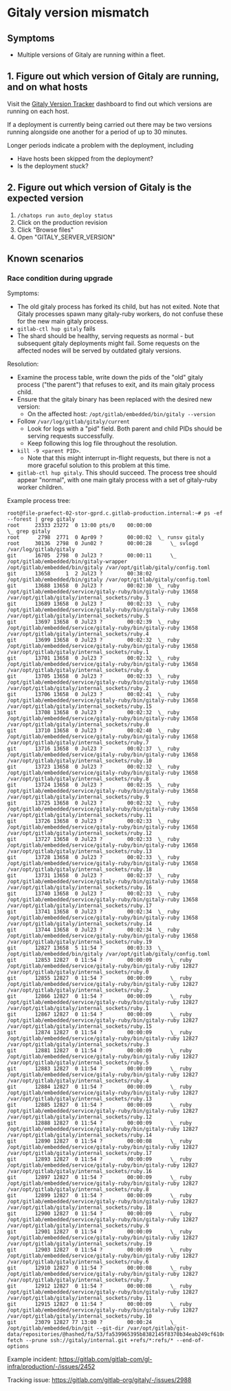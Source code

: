 # Gitaly version mismatch

## Symptoms

* Multiple versions of Gitaly are running within a fleet.

## 1. Figure out which version of Gitaly are running, and on what hosts

Visit the [Gitaly Version Tracker](https://dashboards.gitlab.net/dashboard/db/gitaly-version-tracker?orgId=1&var-environment=gprd)
dashboard to find out which versions are running on each host.

If a deployment is currently being carried out there may be two versions running alongside
one another for a period of up to 30 minutes.

Longer periods indicate a problem with the deployment, including

* Have hosts been skipped from the deployment?
* Is the deployment stuck?

## 2. Figure out which version of Gitaly is the expected version

1. `/chatops run auto_deploy status`
1. Click on the production revision
1. Click "Browse files"
1. Open "GITALY_SERVER_VERSION"

## Known scenarios

### Race condition during upgrade

Symptoms:

* The old gitaly process has forked its child, but has not exited. Note that
  Gitaly processes spawn many gitaly-ruby workers, do not confuse these for the
  new main gitaly process.
* `gitlab-ctl hup gitaly` fails
* The shard should be healthy, serving requests as normal - but subsequent
  gitaly deployments might fail. Some requests on the affected nodes will be
  served by outdated gitaly versions.

Resolution:

* Examine the process table, write down the pids of the "old" gitaly process
  ("the parent") that refuses to exit, and its main gitaly process child.
* Ensure that the gitaly binary has been replaced with the desired new version:
  * On the affected host: `/opt/gitlab/embedded/bin/gitaly --version`
* Follow `/var/log/gitlab/gitaly/current`
  * Look for logs with a "pid" field. Both parent and child PIDs should be
     serving requests successfully.
  * Keep following this log file throughout the resolution.
* `kill -9 <parent PID>`.
  * Note that this might interrupt in-flight requests, but there is not a more
     graceful solution to this problem at this time.
* `gitlab-ctl hup gitaly`. This should succeed. The process tree should appear
  "normal", with one main gitaly process with a set of gitaly-ruby worker
  children.

Example process tree:

```
root@file-praefect-02-stor-gprd.c.gitlab-production.internal:~# ps -ef --forest | grep gitaly
root     23333 23272  0 13:00 pts/0    00:00:00                      \_ grep gitaly
root      2798  2771  0 Apr09 ?        00:00:02  \_ runsv gitaly
root     30136  2798  0 Jun02 ?        00:00:28      \_ svlogd /var/log/gitlab/gitaly
git      16705  2798  0 Jul23 ?        00:00:11      \_ /opt/gitlab/embedded/bin/gitaly-wrapper /opt/gitlab/embedded/bin/gitaly /var/opt/gitlab/gitaly/config.toml
git      13658     1  2 Jul23 ?        00:38:02 /opt/gitlab/embedded/bin/gitaly /var/opt/gitlab/gitaly/config.toml
git      13688 13658  0 Jul23 ?        00:02:30  \_ ruby /opt/gitlab/embedded/service/gitaly-ruby/bin/gitaly-ruby 13658 /var/opt/gitlab/gitaly/internal_sockets/ruby.3
git      13689 13658  0 Jul23 ?        00:02:33  \_ ruby /opt/gitlab/embedded/service/gitaly-ruby/bin/gitaly-ruby 13658 /var/opt/gitlab/gitaly/internal_sockets/ruby.5
git      13697 13658  0 Jul23 ?        00:02:39  \_ ruby /opt/gitlab/embedded/service/gitaly-ruby/bin/gitaly-ruby 13658 /var/opt/gitlab/gitaly/internal_sockets/ruby.4
git      13699 13658  0 Jul23 ?        00:02:32  \_ ruby /opt/gitlab/embedded/service/gitaly-ruby/bin/gitaly-ruby 13658 /var/opt/gitlab/gitaly/internal_sockets/ruby.1
git      13701 13658  0 Jul23 ?        00:02:32  \_ ruby /opt/gitlab/embedded/service/gitaly-ruby/bin/gitaly-ruby 13658 /var/opt/gitlab/gitaly/internal_sockets/ruby.6
git      13705 13658  0 Jul23 ?        00:02:33  \_ ruby /opt/gitlab/embedded/service/gitaly-ruby/bin/gitaly-ruby 13658 /var/opt/gitlab/gitaly/internal_sockets/ruby.2
git      13706 13658  0 Jul23 ?        00:02:41  \_ ruby /opt/gitlab/embedded/service/gitaly-ruby/bin/gitaly-ruby 13658 /var/opt/gitlab/gitaly/internal_sockets/ruby.15
git      13708 13658  0 Jul23 ?        00:02:32  \_ ruby /opt/gitlab/embedded/service/gitaly-ruby/bin/gitaly-ruby 13658 /var/opt/gitlab/gitaly/internal_sockets/ruby.0
git      13710 13658  0 Jul23 ?        00:02:40  \_ ruby /opt/gitlab/embedded/service/gitaly-ruby/bin/gitaly-ruby 13658 /var/opt/gitlab/gitaly/internal_sockets/ruby.7
git      13716 13658  0 Jul23 ?        00:02:37  \_ ruby /opt/gitlab/embedded/service/gitaly-ruby/bin/gitaly-ruby 13658 /var/opt/gitlab/gitaly/internal_sockets/ruby.10
git      13723 13658  0 Jul23 ?        00:02:32  \_ ruby /opt/gitlab/embedded/service/gitaly-ruby/bin/gitaly-ruby 13658 /var/opt/gitlab/gitaly/internal_sockets/ruby.8
git      13724 13658  0 Jul23 ?        00:02:35  \_ ruby /opt/gitlab/embedded/service/gitaly-ruby/bin/gitaly-ruby 13658 /var/opt/gitlab/gitaly/internal_sockets/ruby.9
git      13725 13658  0 Jul23 ?        00:02:32  \_ ruby /opt/gitlab/embedded/service/gitaly-ruby/bin/gitaly-ruby 13658 /var/opt/gitlab/gitaly/internal_sockets/ruby.11
git      13726 13658  0 Jul23 ?        00:02:33  \_ ruby /opt/gitlab/embedded/service/gitaly-ruby/bin/gitaly-ruby 13658 /var/opt/gitlab/gitaly/internal_sockets/ruby.12
git      13727 13658  0 Jul23 ?        00:02:33  \_ ruby /opt/gitlab/embedded/service/gitaly-ruby/bin/gitaly-ruby 13658 /var/opt/gitlab/gitaly/internal_sockets/ruby.13
git      13728 13658  0 Jul23 ?        00:02:33  \_ ruby /opt/gitlab/embedded/service/gitaly-ruby/bin/gitaly-ruby 13658 /var/opt/gitlab/gitaly/internal_sockets/ruby.18
git      13731 13658  0 Jul23 ?        00:02:37  \_ ruby /opt/gitlab/embedded/service/gitaly-ruby/bin/gitaly-ruby 13658 /var/opt/gitlab/gitaly/internal_sockets/ruby.16
git      13740 13658  0 Jul23 ?        00:02:33  \_ ruby /opt/gitlab/embedded/service/gitaly-ruby/bin/gitaly-ruby 13658 /var/opt/gitlab/gitaly/internal_sockets/ruby.17
git      13741 13658  0 Jul23 ?        00:02:34  \_ ruby /opt/gitlab/embedded/service/gitaly-ruby/bin/gitaly-ruby 13658 /var/opt/gitlab/gitaly/internal_sockets/ruby.14
git      13744 13658  0 Jul23 ?        00:02:34  \_ ruby /opt/gitlab/embedded/service/gitaly-ruby/bin/gitaly-ruby 13658 /var/opt/gitlab/gitaly/internal_sockets/ruby.19
git      12827 13658  5 11:54 ?        00:03:33  \_ /opt/gitlab/embedded/bin/gitaly /var/opt/gitlab/gitaly/config.toml
git      12853 12827  0 11:54 ?        00:00:09      \_ ruby /opt/gitlab/embedded/service/gitaly-ruby/bin/gitaly-ruby 12827 /var/opt/gitlab/gitaly/internal_sockets/ruby.0
git      12855 12827  0 11:54 ?        00:00:09      \_ ruby /opt/gitlab/embedded/service/gitaly-ruby/bin/gitaly-ruby 12827 /var/opt/gitlab/gitaly/internal_sockets/ruby.2
git      12866 12827  0 11:54 ?        00:00:09      \_ ruby /opt/gitlab/embedded/service/gitaly-ruby/bin/gitaly-ruby 12827 /var/opt/gitlab/gitaly/internal_sockets/ruby.1
git      12867 12827  0 11:54 ?        00:00:09      \_ ruby /opt/gitlab/embedded/service/gitaly-ruby/bin/gitaly-ruby 12827 /var/opt/gitlab/gitaly/internal_sockets/ruby.15
git      12874 12827  0 11:54 ?        00:00:09      \_ ruby /opt/gitlab/embedded/service/gitaly-ruby/bin/gitaly-ruby 12827 /var/opt/gitlab/gitaly/internal_sockets/ruby.3
git      12881 12827  0 11:54 ?        00:00:09      \_ ruby /opt/gitlab/embedded/service/gitaly-ruby/bin/gitaly-ruby 12827 /var/opt/gitlab/gitaly/internal_sockets/ruby.5
git      12883 12827  0 11:54 ?        00:00:09      \_ ruby /opt/gitlab/embedded/service/gitaly-ruby/bin/gitaly-ruby 12827 /var/opt/gitlab/gitaly/internal_sockets/ruby.4
git      12884 12827  0 11:54 ?        00:00:09      \_ ruby /opt/gitlab/embedded/service/gitaly-ruby/bin/gitaly-ruby 12827 /var/opt/gitlab/gitaly/internal_sockets/ruby.13
git      12885 12827  0 11:54 ?        00:00:09      \_ ruby /opt/gitlab/embedded/service/gitaly-ruby/bin/gitaly-ruby 12827 /var/opt/gitlab/gitaly/internal_sockets/ruby.12
git      12888 12827  0 11:54 ?        00:00:09      \_ ruby /opt/gitlab/embedded/service/gitaly-ruby/bin/gitaly-ruby 12827 /var/opt/gitlab/gitaly/internal_sockets/ruby.14
git      12890 12827  0 11:54 ?        00:00:08      \_ ruby /opt/gitlab/embedded/service/gitaly-ruby/bin/gitaly-ruby 12827 /var/opt/gitlab/gitaly/internal_sockets/ruby.17
git      12893 12827  0 11:54 ?        00:00:09      \_ ruby /opt/gitlab/embedded/service/gitaly-ruby/bin/gitaly-ruby 12827 /var/opt/gitlab/gitaly/internal_sockets/ruby.16
git      12897 12827  0 11:54 ?        00:00:09      \_ ruby /opt/gitlab/embedded/service/gitaly-ruby/bin/gitaly-ruby 12827 /var/opt/gitlab/gitaly/internal_sockets/ruby.8
git      12899 12827  0 11:54 ?        00:00:09      \_ ruby /opt/gitlab/embedded/service/gitaly-ruby/bin/gitaly-ruby 12827 /var/opt/gitlab/gitaly/internal_sockets/ruby.18
git      12900 12827  0 11:54 ?        00:00:09      \_ ruby /opt/gitlab/embedded/service/gitaly-ruby/bin/gitaly-ruby 12827 /var/opt/gitlab/gitaly/internal_sockets/ruby.9
git      12901 12827  0 11:54 ?        00:00:09      \_ ruby /opt/gitlab/embedded/service/gitaly-ruby/bin/gitaly-ruby 12827 /var/opt/gitlab/gitaly/internal_sockets/ruby.19
git      12903 12827  0 11:54 ?        00:00:09      \_ ruby /opt/gitlab/embedded/service/gitaly-ruby/bin/gitaly-ruby 12827 /var/opt/gitlab/gitaly/internal_sockets/ruby.6
git      12910 12827  0 11:54 ?        00:00:08      \_ ruby /opt/gitlab/embedded/service/gitaly-ruby/bin/gitaly-ruby 12827 /var/opt/gitlab/gitaly/internal_sockets/ruby.7
git      12912 12827  0 11:54 ?        00:00:08      \_ ruby /opt/gitlab/embedded/service/gitaly-ruby/bin/gitaly-ruby 12827 /var/opt/gitlab/gitaly/internal_sockets/ruby.11
git      12915 12827  0 11:54 ?        00:00:09      \_ ruby /opt/gitlab/embedded/service/gitaly-ruby/bin/gitaly-ruby 12827 /var/opt/gitlab/gitaly/internal_sockets/ruby.10
git      23079 12827 77 13:00 ?        00:00:24      \_ /opt/gitlab/embedded/bin/git --git-dir /var/opt/gitlab/git-data/repositories/@hashed/fa/53/fa539965395b8382145f8370b34eab249cf610d2d6f2943c95b9b9d08a63d4a3.git fetch --prune ssh://gitaly/internal.git +refs/*:refs/* --end-of-options
```

Example incident: <https://gitlab.com/gitlab-com/gl-infra/production/-/issues/2452>

Tracking issue: <https://gitlab.com/gitlab-org/gitaly/-/issues/2988>
